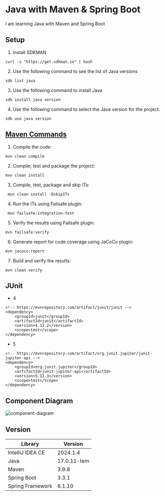 # Java with Maven & Spring Boot
I am learning Java with Maven and Spring Boot
## Setup
1. Install SDKMAN
```
curl -s "https://get.sdkman.io" | bash
```

2. Use the following command to see the list of Java versions
```
sdk list java
```
3. Use the following command to install Java
```
sdk install java version
```
4. Use the following command to select the Java version for the project:
```
sdk use java version
```

## [Maven Commands](https://maven.apache.org/guides/introduction/introduction-to-the-lifecycle.html)
1. Compile the code:
```
mvn clean compile
```
2. Compile, test and package the project:
```
mvn clean install
```
3. Compile, test, package and skip ITs:
```
 mvn clean install -DskipITs
```
4. Run the ITs using Failsafe plugin:
```
 mvn failsafe:integration-test
```
5. Verify the results using Failsafe plugin:
```
mvn failsafe:verify
```
6. Generate report for code coverage using JaCoCo plugin:
```
mvn jacoco:report
```
7. Build and verify the results:
```
mvn clean verify
```

## JUnit
- 4
```
<!-- https://mvnrepository.com/artifact/junit/junit -->
<dependency>
    <groupId>junit</groupId>
    <artifactId>junit</artifactId>
    <version>4.13.2</version>
    <scope>test</scope>
</dependency>
```
- 5
```
<!-- https://mvnrepository.com/artifact/org.junit.jupiter/junit-jupiter-api -->
<dependency>
    <groupId>org.junit.jupiter</groupId>
    <artifactId>junit-jupiter-api</artifactId>
    <version>5.11.3</version>
    <scope>test</scope>
</dependency>
```


## Component Diagram
![component-diagram](https://github.com/faranak-cs/spring-fundamentals/assets/73027299/e6cb872c-f215-4b8b-ad1a-7242478d9c97)

## Version
| Library      | Version |
| -----------      | ----------- |
| IntelliJ IDEA CE | 2024.1.4    |
| Java             | 17.0.11-tem |
| Maven            | 3.9.8  |
| Spring Boot      | 3.3.1  |
| Spring Framework | 6.1.10 |
